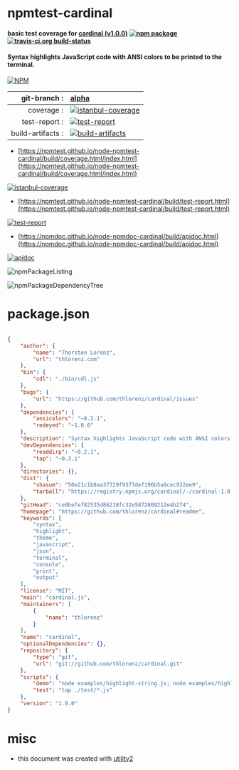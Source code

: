 # npmtest-cardinal

#### basic test coverage for  [cardinal (v1.0.0)](https://github.com/thlorenz/cardinal#readme)  [![npm package](https://img.shields.io/npm/v/npmtest-cardinal.svg?style=flat-square)](https://www.npmjs.org/package/npmtest-cardinal) [![travis-ci.org build-status](https://api.travis-ci.org/npmtest/node-npmtest-cardinal.svg)](https://travis-ci.org/npmtest/node-npmtest-cardinal)

#### Syntax highlights JavaScript code with ANSI colors to be printed to the terminal.

[![NPM](https://nodei.co/npm/cardinal.png?downloads=true&downloadRank=true&stars=true)](https://www.npmjs.com/package/cardinal)

| git-branch : | [alpha](https://github.com/npmtest/node-npmtest-cardinal/tree/alpha)|
|--:|:--|
| coverage : | [![istanbul-coverage](https://npmtest.github.io/node-npmtest-cardinal/build/coverage.badge.svg)](https://npmtest.github.io/node-npmtest-cardinal/build/coverage.html/index.html)|
| test-report : | [![test-report](https://npmtest.github.io/node-npmtest-cardinal/build/test-report.badge.svg)](https://npmtest.github.io/node-npmtest-cardinal/build/test-report.html)|
| build-artifacts : | [![build-artifacts](https://npmtest.github.io/node-npmtest-cardinal/glyphicons_144_folder_open.png)](https://github.com/npmtest/node-npmtest-cardinal/tree/gh-pages/build)|

- [https://npmtest.github.io/node-npmtest-cardinal/build/coverage.html/index.html](https://npmtest.github.io/node-npmtest-cardinal/build/coverage.html/index.html)

[![istanbul-coverage](https://npmtest.github.io/node-npmtest-cardinal/build/screenCapture.buildCi.browser.%252Ftmp%252Fbuild%252Fcoverage.lib.html.png)](https://npmtest.github.io/node-npmtest-cardinal/build/coverage.html/index.html)

- [https://npmtest.github.io/node-npmtest-cardinal/build/test-report.html](https://npmtest.github.io/node-npmtest-cardinal/build/test-report.html)

[![test-report](https://npmtest.github.io/node-npmtest-cardinal/build/screenCapture.buildCi.browser.%252Ftmp%252Fbuild%252Ftest-report.html.png)](https://npmtest.github.io/node-npmtest-cardinal/build/test-report.html)

- [https://npmdoc.github.io/node-npmdoc-cardinal/build/apidoc.html](https://npmdoc.github.io/node-npmdoc-cardinal/build/apidoc.html)

[![apidoc](https://npmdoc.github.io/node-npmdoc-cardinal/build/screenCapture.buildCi.browser.%252Ftmp%252Fbuild%252Fapidoc.html.png)](https://npmdoc.github.io/node-npmdoc-cardinal/build/apidoc.html)

![npmPackageListing](https://npmtest.github.io/node-npmtest-cardinal/build/screenCapture.npmPackageListing.svg)

![npmPackageDependencyTree](https://npmtest.github.io/node-npmtest-cardinal/build/screenCapture.npmPackageDependencyTree.svg)



# package.json

```json

{
    "author": {
        "name": "Thorsten Lorenz",
        "url": "thlorenz.com"
    },
    "bin": {
        "cdl": "./bin/cdl.js"
    },
    "bugs": {
        "url": "https://github.com/thlorenz/cardinal/issues"
    },
    "dependencies": {
        "ansicolors": "~0.2.1",
        "redeyed": "~1.0.0"
    },
    "description": "Syntax highlights JavaScript code with ANSI colors to be printed to the terminal.",
    "devDependencies": {
        "readdirp": "~0.2.1",
        "tap": "~0.3.1"
    },
    "directories": {},
    "dist": {
        "shasum": "50e21c1b0aa37729f9377def196b5a9cec932ee9",
        "tarball": "https://registry.npmjs.org/cardinal/-/cardinal-1.0.0.tgz"
    },
    "gitHead": "ce0befef82535d86218fc32e5872809212e4b274",
    "homepage": "https://github.com/thlorenz/cardinal#readme",
    "keywords": [
        "syntax",
        "highlight",
        "theme",
        "javascript",
        "json",
        "terminal",
        "console",
        "print",
        "output"
    ],
    "license": "MIT",
    "main": "cardinal.js",
    "maintainers": [
        {
            "name": "thlorenz"
        }
    ],
    "name": "cardinal",
    "optionalDependencies": {},
    "repository": {
        "type": "git",
        "url": "git://github.com/thlorenz/cardinal.git"
    },
    "scripts": {
        "demo": "node examples/highlight-string.js; node examples/highlight-self; node examples/highlight-self-hide-semicolons;",
        "test": "tap ./test/*.js"
    },
    "version": "1.0.0"
}
```



# misc
- this document was created with [utility2](https://github.com/kaizhu256/node-utility2)
